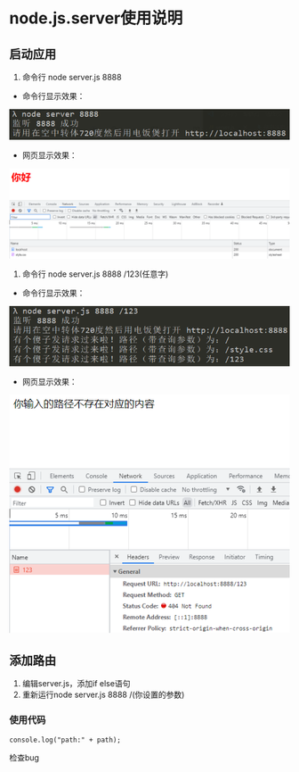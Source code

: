 # node.js.server使用说明

## 启动应用
1. 命令行 node server.js 8888
* 命令行显示效果：

![成功](%E5%91%BD%E4%BB%A4%E8%A1%8C%E7%BB%93%E6%9E%9C1.jpg)
* 网页显示效果：

![成功](网页结果1.jpg)
1. 命令行 node server.js 8888 /123(任意字) 
* 命令行显示效果：

![成功](%E5%91%BD%E4%BB%A4%E8%A1%8C%E7%BB%93%E6%9E%9C2.jpg)
* 网页显示效果：

![成功](%E7%BD%91%E9%A1%B5%E7%BB%93%E6%9E%9C2.jpg)
  
## 添加路由
1. 编辑server.js，添加if else语句
2. 重新运行node server.js 8888 /(你设置的参数)

### 使用代码

    console.log("path:" + path);
    
检查bug
